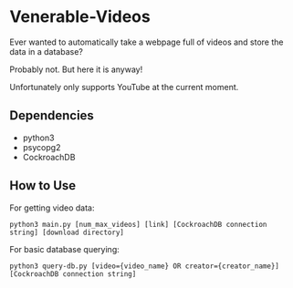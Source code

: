 # Venerable-Videos
Ever wanted to automatically take a webpage full of videos and store the data in a database?

Probably not. But here it is anyway!

Unfortunately only supports YouTube at the current moment.

## Dependencies
- python3
- psycopg2
- CockroachDB

## How to Use
For getting video data:
```
python3 main.py [num_max_videos] [link] [CockroachDB connection string] [download directory]
```

For basic database querying:
```
python3 query-db.py [video={video_name} OR creator={creator_name}] [CockroachDB connection string]
```
